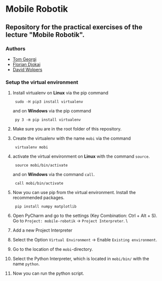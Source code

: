 # Mobile Robotik

## Repository for the practical exercises of the lecture "Mobile Robotik".

### Authors

* [Tom Georgi](https://github.com/TomGeorgi) 
* [Florian Djokaj](https://github.com/Flobolo) 
* [David Wolpers](https://github.com/da721wol)

### Setup the virtual environment

1. Install virtualenv on __Linux__ via the pip command
   
        sudo -H pip3 install virtualenv

   and on __Windows__ via the pip command

        py 3 -m pip install virtualenv

1. Make sure you are in the root folder of this repository.
2. Create the virtualenv with the name `mobi` via the command
   
        virtualenv mobi

3. activate the virtual environment on __Linux__ with the command `source`.

        source mobi/bin/activate

   and on __Windows__ via the command `call`.

        call mobi/bin/activate

4. Now you can use pip from the virtual environment. Install the recommended packages.

        pip install numpy matplotlib

5. Open PyCharm and go to the settings (Key Combination: Ctrl + Alt + S). \
   Go to `Project: mobile-robotik` -> `Project Interpreter`. \

6. Add a new Project Interpreter
7. Select the Option `Virtual Environment` -> Enable `Existing environment`.
8.  Go to the location of the `mobi`-directory.
9.  Select the Python Interpreter, which is located in `mobi/bin/` with the name `python`.
10. Now you can run the python script.